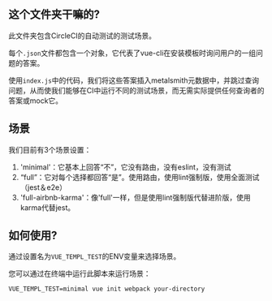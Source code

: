 ## 这个文件夹干嘛的?

此文件夹包含CircleCI的自动测试的测试场景。

每个`.json`文件都包含一个对象，它代表了vue-cli在安装模板时询问用户的一组问题的答案。

使用`index.js`中的代码，我们将这些答案插入metalsmith元数据中，并跳过查询问题，从而使我们能够在CI中运行不同的测试场景，而无需实际提供任何查询者的答案或mock它。

## 场景

我们目前有3个场景设置：

1. 'minimal'：它基本上回答“不”，它没有路由，没有eslint，没有测试
2. “full”：它对每个选择都回答“是”。使用路由，使用lint强制版，使用全面测试（jest＆e2e）
3. 'full-airbnb-karma'：像'full'一样，但是使用lint强制版代替进阶版，使用karma代替jest。

## 如何使用?

通过设置名为`VUE_TEMPL_TEST`的ENV变量来选择场景。

您可以通过在终端中运行此脚本来运行场景：

```
VUE_TEMPL_TEST=minimal vue init webpack your-directory
```
